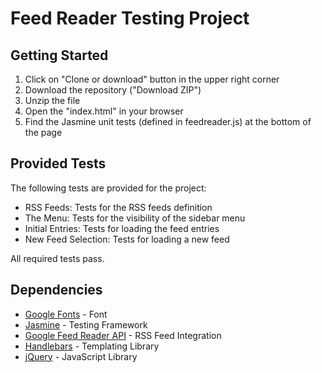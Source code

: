 # Feed Reader Testing Project

## Getting Started

1. Click on "Clone or download" button in the upper right corner
2. Download the repository ("Download ZIP")
3. Unzip the file
4. Open the "index.html" in your browser 
5. Find the Jasmine unit tests (defined in feedreader.js) at the bottom of the page

## Provided Tests

The following tests are provided for the project:

* RSS Feeds: Tests for the RSS feeds definition 
* The Menu: Tests for the visibility of the sidebar menu
* Initial Entries: Tests for loading the feed entries
* New Feed Selection: Tests for loading a new feed

All required tests pass.

## Dependencies

* [Google Fonts](http://fonts.googleapis.com/css?family=Roboto:400,100,300,700) - Font
* [Jasmine](https://github.com/jasmine/jasmine) - Testing Framework
* [Google Feed Reader API](https://developers.google.com/feed/) - RSS Feed Integration
* [Handlebars](https://handlebarsjs.com/) - Templating Library
* [jQuery](https://jquery.com/) - JavaScript Library